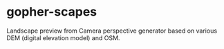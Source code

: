# gopher-scapes
Landscape preview from Camera perspective generator based on various DEM (digital elevation model) and OSM.
